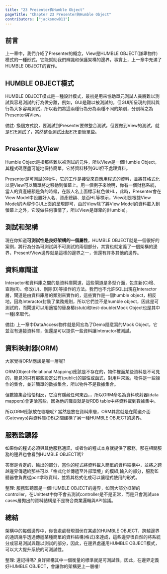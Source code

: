 ```yaml
---
title: "23 Presenter與Humble Object"
pageTitle: "Chapter 23 Presenter與Humble Object"
contributors: ["jacksnow811"]
---
```

## 前言
上一章中，我們介紹了Presenter的概念，View是HUMBLE OBJECT(謙卑物件)模式的一種形式，它能幫助我們辨識和保護架構的邊界，事實上，上一章中充滿了HUMBLE OBJECT的實作。

## HUMBLE OBJECT模式
HUMBLE OBJECT模式是一種設計模式，最初是用來協助單元測試人員將難以測試與容易測試的行為做分離，例如，GUI是難以被測試的，但GUI所呈現的資料與行為大多容易測試，所以我們將這兩種行為分為兩種不同的類別，分別稱之為Presenter與View。

備註: 換個方式說，要測試到Presenter要做整合測試，但要做到View的測試，就是E2E測試了，當然整合測試比起E2E更簡單些。

## Presenter及View
Humble Object是指那些難以被測試的元件，所以View是一個Humble Object，其程式碼應盡可能地保持簡單，它將資料移到GUI但不處理資料。

Presenter是可測試的物件，它的工作是接受來自應用程式的資料，並將其格式化以便View可以簡單將之移動到螢幕上。用一個例子來說明，你有一個財務系統，當人的資產總額是負的時候，在該人名上面標示紅色做HL，此時，Presenter會在View Model中設置好人名、資產總額、是否HL等標示，View則是根據View Model的內容作GUI上面的呈現即可，由於View除了將View Model的資料載入到螢幕上之外，它沒做任何事情了，所以View是謙卑的(Humble)。


## 測試和架構
現在你知道**可測試性是良好架構的一個屬性**，HUMBLE OBJECT就是一個很好的案例，將行為分為可測試與不可測試的兩個部分，其實也就定義了一個架構的邊界，Present/View邊界就是這樣的邊界之一，但還有許多其他的邊界。

## 資料庫閘道
Interactor和資料庫之間的是資料庫閘道，這些閘道是多型介面，包含新(C)增、查詢(R)、修改(U)、刪除(D)等操作的方法。我們也不允許SQL出現在Interactor層，閘道是由資料庫層的類別來實作的，這些實作是一個humble object，相反地，因為Interactor封裝了業務規則，所以它們並不是humble object，因此是可測試的，而閘道可以用適當的替身樁(stub)和test-double(Mock Object也是其中一種)來取代。

備註: 上一章中DataAccess物件就是阿宏為了Demo隨意寫的Mock Object，它並沒有連接資料庫，但還是可以提供一些資料讓Interactor被測試。


## 資料映射器(ORM)
大家覺得ORM應該是哪一層呢?

ORM(Object-Relational Mapping)應該是不存在的，物件裡面某些資料是不可見的，能見的只有那些設定公有(public)的屬性或函式，對用戶來說，物件是一些操作的集合，並非簡單的數據集合，所以物件不是數據集合。

但數據集合恰恰相反，它沒有隱藏任何東西，，所以ORM命名為資料映射器(data mappers)會更洽當些，因為他的職責就是從RDB table中將資料載到數據集中。

所以ORM應該放在哪層呢? 當然是放在資料庫層，ORM其實就是在閘道介面(Gateways)與資料庫(DB)之間建構了另一種HUMBLE OBJECT的邊界。


## 服務監聽器
如果你的程式必須與其他服務通訊，或者你的程式本身就提供了服務，那在相關服務的邊界也會看到HUMBLE OBJECT嗎?

答案是肯定的，輸出的部分，當你的程式將資料載入簡單的資料結構中，並將之跨越邊界傳遞給那些可以「格式化並傳遞至外部環境」的模組;輸入的部分，服務監聽器會負責從port拿取資料，並將其格式化成可以讓程式使用的形式。

整理: 服務監聽器是一個HUMBLE OBJECT的邊界，如同大部分框架的controller，在Unittest中你不會去測試controller是不是正常，而是只會測試use cases層拋出的資料結構是不是符合商業邏輯與API協議。


## 總結
架構中的每個邊界中，你會處處發現潛伏在某處的HUMBLE OBJECT，跨越邊界的通訊幾乎透過傳遞某種簡單的資料結構(格式)來達成，這些邊界很自然的將系統分成容易測試與難以測試的部分，因此，在邊界處運用HUMBLE OBJECT模式，可以大大提升系統的可測試性。

整理: 還記得嗎? 良好架構其中一個衡量的標準就是可測試性，因此，在邊界定義好HUMBLE OBJECT，會讓你的架構更上一層樓!